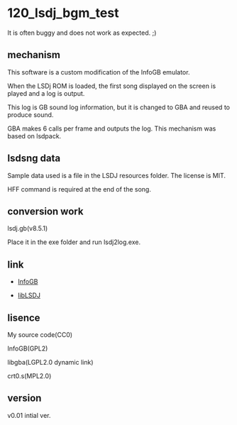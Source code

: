 # 120_lsdj_bgm_test

It is often buggy and does not work as expected. ;)

## mechanism

This software is a custom modification of the InfoGB emulator. 

When the LSDj ROM is loaded, the first song displayed on the screen is played and a log is output.

This log is GB sound log information, but it is changed to GBA and reused to produce sound.

GBA makes 6 calls per frame and outputs the log. This mechanism was based on lsdpack.

## lsdsng data

Sample data used is a file in the LSDJ resources folder. The license is MIT.

HFF command is required at the end of the song.

## conversion work

lsdj.gb(v8.5.1)

Place it in the exe folder and run lsdj2log.exe.

## link

- [InfoGB](https://github.com/jay-kumogata/InfoGB)

- [libLSDJ](https://github.com/stijnfrishert/libLSDJ)

## lisence

My source code(CC0)

InfoGB(GPL2)

libgba(LGPL2.0 dynamic link)

crt0.s(MPL2.0)

## version

v0.01 intial ver.
